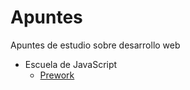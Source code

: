 # Apuntes

Apuntes de estudio sobre desarrollo web

- Escuela de JavaScript
    - [Prework](./escuela-de-javascript/prework.md)
